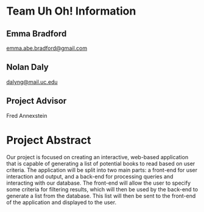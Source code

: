 # Team Uh Oh! Information
## Emma Bradford
emma.abe.bradford@gmail.com
## Nolan Daly
dalyng@mail.uc.edu
## Project Advisor
Fred Annexstein

# Project Abstract
Our project is focused on creating an interactive, web-based application that is capable of generating a list of potential books to read based on user criteria. The application will be split into two main parts: a front-end for user interaction and output, and a back-end for processing queries and interacting with our database. The front-end will allow the user to specify some criteria for filtering results, which will then be used by the back-end to generate a list from the database. This list will then be sent to the front-end of the application and displayed to the user.

